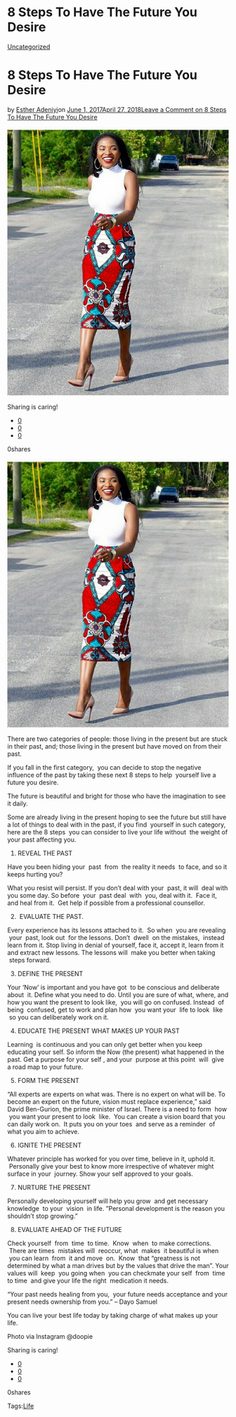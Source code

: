 # 8 Steps To Have The  Future You Desire

[Uncategorized](https://estheradeniyi.com/category/uncategorized/)
# 8 Steps To Have The  Future You Desire

by [Esther Adeniyi](https://estheradeniyi.com/author/esther-adeniyi/)on [June 1, 2017April 27, 2018](https://estheradeniyi.com/8-steps-to-have-future-you-desire/)[Leave a Comment on 8 Steps To Have The  Future You Desire](https://estheradeniyi.com/8-steps-to-have-future-you-desire/#respond)

![](images/Ankarastyle5-1.png)

Sharing is caring!

- [0](https://www.facebook.com/sharer/sharer.php?u=https%3A%2F%2Festheradeniyi.com%2F8-steps-to-have-future-you-desire%2F&amp;t=8%20Steps%20To%20Have%20The%20%20Future%20You%20Desire)
- [0](https://twitter.com/intent/tweet?text=8%20Steps%20To%20Have%20The%20%20Future%20You%20Desire&amp;url=https%3A%2F%2Festheradeniyi.com%2F8-steps-to-have-future-you-desire%2F)
- [0](#)

0shares

[![](images/Ankarastyle5-1-845x1024.png)](images/Ankarastyle5-1-845x1024.png)

 There are two categories of people: those living in the present but are stuck in their past, and; those living in the present but have moved on from their past.

If you fall in the first category, &#xA0;you can decide to stop the negative influence of the past by taking these next 8 steps to help &#xA0;yourself live a future you desire.

The future is beautiful and bright for those who have the imagination to see it daily.

Some are already living in the present hoping to see the future but still have a lot of things to deal with in the past, if you find &#xA0;yourself in such category, here are the 8 steps &#xA0;you can consider to live your life without &#xA0;the weight of your past affecting you.

1. REVEAL THE PAST

Have you been hiding your &#xA0;past &#xA0;from &#xA0;the reality it needs &#xA0;to face, and so it keeps hurting you?

What you resist will persist. If you don&#x2019;t deal with your &#xA0;past, it will &#xA0;deal with you some day. So before &#xA0;your &#xA0;past deal &#xA0;with &#xA0;you, deal with it. &#xA0;Face it, and heal from it. &#xA0;Get help if possible from a professional counsellor.

2. &#xA0;EVALUATE THE PAST.

Every experience has its lessons attached to it. &#xA0;So when &#xA0;you are revealing &#xA0;your &#xA0;past, look out &#xA0;for the lessons. Don&#x2019;t &#xA0;dwell &#xA0;on the mistakes, &#xA0;instead learn from it. Stop living in denial of yourself, face it, accept it, learn from it and extract new lessons. The lessons will &#xA0;make you better when taking &#xA0;steps forward.

3. DEFINE THE PRESENT

Your &#x2018;Now&#x2019; is important and you have got &#xA0;to be conscious and deliberate about &#xA0;it. Define what you need to do. Until you are sure of what, where, and how you want the present to look like, &#xA0;you will go on confused. Instead &#xA0;of being &#xA0;confused, get to work and plan how &#xA0;you want your &#xA0;life to look &#xA0;like &#xA0;so you can deliberately work on it.

4. EDUCATE THE PRESENT WHAT MAKES UP YOUR PAST

Learning &#xA0;is continuous and you can only get better when you keep educating your self. So inform the Now (the present) what happened in the past. Get a purpose for your self , and your &#xA0;purpose at this point &#xA0;will &#xA0;give a road map to your future.

5. FORM THE PRESENT

&#x201C;All experts are experts on what was. There is no expert on what will be. To become an expert on the future, vision must replace experience,&#x201D; said David Ben-Gurion, the prime minister of Israel. There is a need to form &#xA0;how &#xA0;you want your present to look &#xA0;like. &#xA0;You can create a vision board that you can daily work on. &#xA0;It puts you on your toes &#xA0;and serve as a reminder &#xA0;of what you aim to achieve.

6. IGNITE THE PRESENT

Whatever principle has worked for you over time, believe in it, uphold it. &#xA0;Personally give your best to know more irrespective of whatever might surface in your &#xA0;journey. Show your self approved to your goals.

7. NURTURE THE PRESENT

Personally developing yourself will help you grow &#xA0;and get necessary knowledge &#xA0;to your &#xA0;vision &#xA0;in life. &#x201D;Personal development is the reason you shouldn&#x2019;t stop growing.&#x201D;

8. EVALUATE AHEAD OF THE FUTURE

Check yourself &#xA0;from &#xA0;time &#xA0;to time. &#xA0;Know &#xA0;when &#xA0;to make corrections. &#xA0;There are times &#xA0;mistakes will &#xA0;reoccur, what &#xA0;makes &#xA0;it beautiful is when &#xA0;you can learn &#xA0;from &#xA0;it and move &#xA0;on. &#xA0;Know &#xA0;that &#x201C;greatness is not determined by what a man drives but by the values that drive the man&#x201D;. Your values will &#xA0;keep &#xA0;you going when &#xA0;you can checkmate your self &#xA0;from &#xA0;time to time &#xA0;and give your life the right &#xA0;medication it needs.

&#x201C;Your past needs healing from you, &#xA0;your future needs acceptance and your present needs ownership from you.&#x201D;
 &#x2013; Dayo Samuel

You can live your best life today by taking charge of what makes up your life.

Photo via Instagram @doopie

Sharing is caring!

- [0](https://www.facebook.com/sharer/sharer.php?u=https%3A%2F%2Festheradeniyi.com%2F8-steps-to-have-future-you-desire%2F&amp;t=8%20Steps%20To%20Have%20The%20%20Future%20You%20Desire)
- [0](https://twitter.com/intent/tweet?text=8%20Steps%20To%20Have%20The%20%20Future%20You%20Desire&amp;url=https%3A%2F%2Festheradeniyi.com%2F8-steps-to-have-future-you-desire%2F)
- [0](#)

0shares

Tags:[Life](https://estheradeniyi.com/tag/life/)